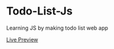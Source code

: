 # Todo-List-Js
Learning JS by making todo list web app

<a href="https://htmlpreview.github.io/?https://github.com/firdhair/Todo-List-Js/blob/main/Todo%20List/index.html"> Live Preview </a>
